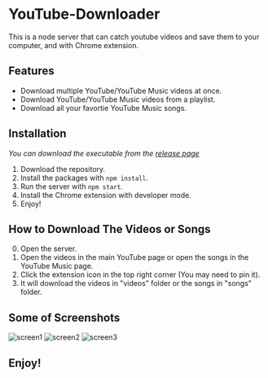 # YouTube-Downloader

This is a node server that can catch youtube videos and save them to your computer, and with Chrome extension.

## Features

 * Download multiple YouTube/YouTube Music videos at once.
 * Download YouTube/YouTube Music videos from a playlist.
 * Download all your favortie YouTube Music songs.

## Installation

_You can download the executable from the [release page](https://github.com/000hen/YouTube-Downloader/releases/latest)_

 1. Download the repository.
 2. Install the packages with `npm install`.
 3. Run the server with `npm start`.
 4. Install the Chrome extension with developer mode.
 5. Enjoy!

## How to Download The Videos or Songs

 0. Open the server.
 1. Open the videos in the main YouTube page or open the songs in the YouTube Music page.
 2. Click the extension icon in the top right corner (You may need to pin it).
 3. It will download the videos in "videos" folder or the songs in "songs" folder.

## Some of Screenshots

![screen1](https://cdn.discordapp.com/attachments/698551378745884835/916478624809513020/unknown.png)
![screen2](https://cdn.discordapp.com/attachments/698551378745884835/916479931981111317/unknown.png)
![screen3](https://cdn.discordapp.com/attachments/698551378745884835/916480115096035338/unknown.png)

## Enjoy!
